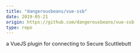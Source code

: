 ```yaml
---
title: "dangerousbeans/vue-ssb"
date: 2019-05-21
origin: https://github.com/dangerousbeans/vue-ssb
type: repo
---
```


a VueJS plugin for connecting to Secure Scuttlebutt